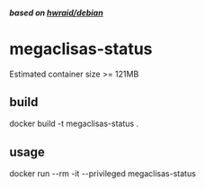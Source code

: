 ##### based on [hwraid/debian]
# megaclisas-status

Estimated container size >= 121MB

## build
docker build -t megaclisas-status .

## usage
docker run --rm -it --privileged megaclisas-status


[hwraid/debian]: https://hwraid.le-vert.net/wiki/DebianPackages
